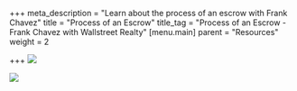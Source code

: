 +++
meta_description = "Learn about the process of an escrow with Frank Chavez"
title = "Process of an Escrow"
title_tag = "Process of an Escrow - Frank Chavez with Wallstreet Realty"
[menu.main]
parent = "Resources"
weight = 2

+++
![](/uploads/process_escrow.jpg)

![](/uploads/process_of_an_escrow.png)